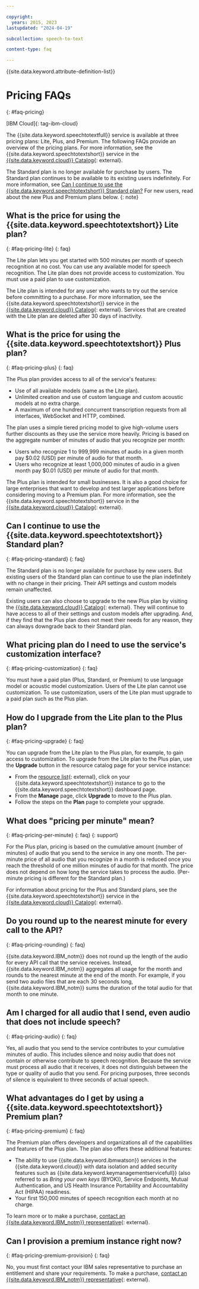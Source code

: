 ```yaml
---

copyright:
  years: 2015, 2023
lastupdated: "2024-04-19"

subcollection: speech-to-text

content-type: faq

---
```


{{site.data.keyword.attribute-definition-list}}

# Pricing FAQs
{: #faq-pricing}

[IBM Cloud]{: tag-ibm-cloud}

The {{site.data.keyword.speechtotextfull}} service is available at three pricing plans: Lite, Plus, and Premium. The following FAQs provide an overview of the pricing plans. For more information, see the {{site.data.keyword.speechtotextshort}} service in the [{{site.data.keyword.cloud}} Catalog](https://{DomainName}/catalog/speech-to-text){: external}.

The Standard plan is no longer available for purchase by users. The Standard plan continues to be available to its existing users indefinitely. For more information, see [Can I continue to use the {{site.data.keyword.speechtotextshort}} Standard plan?](#faq-pricing-standard) For new users, read about the new Plus and Premium plans below.
{: note}

## What is the price for using the {{site.data.keyword.speechtotextshort}} Lite plan?
{: #faq-pricing-lite}
{: faq}

The Lite plan lets you get started with 500 minutes per month of speech recognition at no cost. You can use any available model for speech recognition. The Lite plan does not provide access to customization. You must use a paid plan to use customization.

The Lite plan is intended for any user who wants to try out the service before committing to a purchase. For more information, see the {{site.data.keyword.speechtotextshort}} service in the [{{site.data.keyword.cloud}} Catalog](https://{DomainName}/catalog/speech-to-text){: external}.
Services that are created with the Lite plan are deleted after 30 days of inactivity.

## What is the price for using the {{site.data.keyword.speechtotextshort}} Plus plan?
{: #faq-pricing-plus}
{: faq}

The Plus plan provides access to all of the service's features:

-   Use of all available models (same as the Lite plan).
-   Unlimited creation and use of custom language and custom acoustic models at no extra charge.
-   A maximum of one hundred concurrent transcription requests from all interfaces, WebSocket and HTTP, combined.

The plan uses a simple tiered pricing model to give high-volume users further discounts as they use the service more heavily. Pricing is based on the aggregate number of minutes of audio that you recognize per month:

-   Users who recognize 1 to 999,999 minutes of audio in a given month pay $0.02 (USD) per minute of audio for that month.
-   Users who recognize at least 1,000,000 minutes of audio in a given month pay $0.01 (USD) per minute of audio for that month.

The Plus plan is intended for small businesses. It is also a good choice for large enterprises that want to develop and test larger applications before considering moving to a Premium plan. For more information, see the {{site.data.keyword.speechtotextshort}} service in the [{{site.data.keyword.cloud}} Catalog](https://{DomainName}/catalog/speech-to-text){: external}.

## Can I continue to use the {{site.data.keyword.speechtotextshort}} Standard plan?
{: #faq-pricing-standard}
{: faq}

The Standard plan is no longer available for purchase by new users. But existing users of the Standard plan can continue to use the plan indefinitely with no change in their pricing. Their API settings and custom models remain unaffected.

Existing users can also choose to upgrade to the new Plus plan by visiting the [{{site.data.keyword.cloud}} Catalog](https://{DomainName}/catalog/speech-to-text){: external}. They will continue to have access to all of their settings and custom models after upgrading. And, if they find that the Plus plan does not meet their needs for any reason, they can always downgrade back to their Standard plan.

## What pricing plan do I need to use the service's customization interface?
{: #faq-pricing-customization}
{: faq}

You must have a paid plan (Plus, Standard, or Premium) to use language model or acoustic model customization. Users of the Lite plan cannot use customization. To use customization, users of the Lite plan must upgrade to a paid plan such as the Plus plan.

## How do I upgrade from the Lite plan to the Plus plan?
{: #faq-pricing-upgrade}
{: faq}

You can upgrade from the Lite plan to the Plus plan, for example, to gain access to customization. To upgrade from the Lite plan to the Plus plan, use the **Upgrade** button in the resource catalog page for your service instance:

-   From the [resource list](https://cloud.ibm.com/resources){: external}, click on your {{site.data.keyword.speechtotextshort}} instance to go to the {{site.data.keyword.speechtotextshort}} dashboard page.
-   From the **Manage** page, click **Upgrade** to move to the Plus plan.
-   Follow the steps on the **Plan** page to complete your upgrade.

## What does "pricing per minute" mean?
{: #faq-pricing-per-minute}
{: faq}
{: support}

For the Plus plan, pricing is based on the cumulative amount (number of minutes) of audio that you send to the service in any one month. The per-minute price of all audio that you recognize in a month is reduced once you reach the threshold of one million minutes of audio for that month. The price does not depend on how long the service takes to process the audio. (Per-minute pricing is different for the Standard plan.)

For information about pricing for the Plus and Standard plans, see the {{site.data.keyword.speechtotextshort}} service in the [{{site.data.keyword.cloud}} Catalog](https://{DomainName}/catalog/speech-to-text){: external}.

## Do you round up to the nearest minute for every call to the API?
{: #faq-pricing-rounding}
{: faq}

{{site.data.keyword.IBM_notm}} does not round up the length of the audio for every API call that the service receives. Instead, {{site.data.keyword.IBM_notm}} aggregates all usage for the month and rounds to the nearest minute at the end of the month. For example, if you send two audio files that are each 30 seconds long, {{site.data.keyword.IBM_notm}} sums the duration of the total audio for that month to one minute.

## Am I charged for all audio that I send, even audio that does not include speech?
{: #faq-pricing-audio}
{: faq}

Yes, all audio that you send to the service contributes to your cumulative minutes of audio. This includes silence and noisy audio that does not contain or otherwise contribute to speech recognition. Because the service must process all audio that it receives, it does not distinguish between the type or quality of audio that you send. For pricing purposes, three seconds of silence is equivalent to three seconds of actual speech.

## What advantages do I get by using a {{site.data.keyword.speechtotextshort}} Premium plan?
{: #faq-pricing-premium}
{: faq}

The Premium plan offers developers and organizations all of the capabilities and features of the Plus plan. The plan also offers these additional features:

-   The ability to use {{site.data.keyword.ibmwatson}} services in the {{site.data.keyword.cloud}} with data isolation and added security features such as {{site.data.keyword.keymanagementservicefull}} (also referred to as *Bring your own keys* (BYOK)), Service Endpoints, Mutual Authentication, and US Health Insurance Portability and Accountability Act (HIPAA) readiness.
-   Your first 150,000 minutes of speech recognition each month at no charge.

To learn more or to make a purchase, [contact an {{site.data.keyword.IBM_notm}} representative](https://ibm.biz/contact-wdc-premium){: external}.

## Can I provision a premium instance right now?
{: #faq-pricing-premium-provision}
{: faq}

No, you must first contact your IBM sales representative to purchase an entitlement and share your requirements. To make a purchase, [contact an {{site.data.keyword.IBM_notm}} representative](https://ibm.biz/contact-wdc-premium){: external}.
